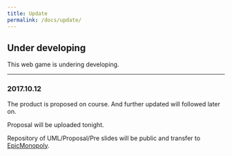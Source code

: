 ```yaml
---
title: Update
permalink: /docs/update/
---
```


## Under developing

This web game is undering developing.

---

### 2017.10.12

The product is proposed on course. And further updated will followed later on. 

Proposal will be uploaded tonight. 

Repository of UML/Proposal/Pre slides will be public and transfer to [EpicMonopoly](https://github.com/EpicMonopoly).